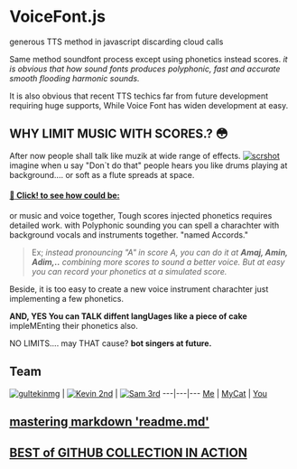 # VoiceFont.js
generous TTS method in javascript discarding cloud calls


Same method soundfont process except using phonetics instead scores. 
_it is obvious that how sound fonts produces polyphonic, fast and accurate smooth flooding harmonic sounds._

It is also obvious that recent TTS techics far from future development requiring huge supports, While Voice Font has widen development at easy. 

## WHY LIMIT MUSIC WITH SCORES.? :flushed:

After now people shall talk like muzik at wide range of effects. 
<a href="https://gultekinmg.github.io/WebRTC/voicefont/">![scrshot](https://gultekinmg.github.io/images/voiceWoman.jpg)</a>
imagine when u say "Don`t do that" people hears you like drums playing at background....
or soft as a flute spreads at space.
#### <a href="https://gultekinmg.github.io/WebRTC/voicefont/">:woman: Click! to see how could be:</a>
or music and voice together, Tough scores injected phonetics requires detailed work.
with Polyphonic sounding you can spell a charachter with background vocals and instruments together. "named Accords."
> Ex; _instead pronouncing "A" in score A, you can do it at __Amaj, Amin, Adim,..__ combining more scores to sound a better voice.
But at easy you can record your phonetics at a simulated score._


Beside, it is too easy to create a new voice instrument charachter just implementing a few phonetics.

__AND, YES You can TALK diffent langUages like a piece of cake__ impleMEnting their phonetics also. 

NO LIMITS.... may THAT cause? __bot singers at future.__

## Team
[![gultekinmg](https://avatars3.githubusercontent.com/u/2363843?s=144)](https://github.com/gultekinmg) | 
[![Kevin 2nd](https://gravatar.com/avatar/48fa294e3cd41680b80d3ed6345c7b4d?s=144)](https://github.com/gultekinmg) | 
[![Sam 3rd](https://gravatar.com/avatar/30aba8d6414326b745aa2516f5067d53?s=144)](https://github.com/gultekinmg)
---|---|---
[Me](https://github.com/gultekinmg) | [MyCat](https://github.com/gultekinmg) | [You ](https://github.com/gultekinmg)

## [mastering markdown 'readme.md'](https://guides.github.com/features/mastering-markdown/)


## [BEST of GITHUB COLLECTION IN ACTION](https://gultekinmg.github.io/)

